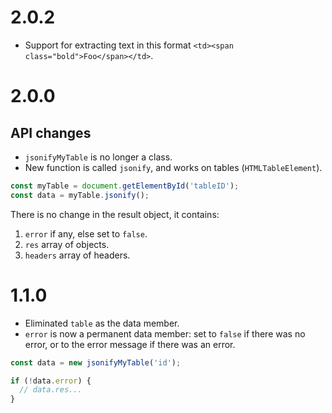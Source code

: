 # 2.0.2

- Support for extracting text in this format `<td><span class="bold">Foo</span></td>`.

# 2.0.0

## API changes

- `jsonifyMyTable` is no longer a class.
- New function is called `jsonify`, and works on tables (`HTMLTableElement`).

```javascript
const myTable = document.getElementById('tableID');
const data = myTable.jsonify();
```

There is no change in the result object, it contains:

1. `error` if any, else set to `false`.
2. `res` array of objects.
3. `headers` array of headers.

# 1.1.0

- Eliminated `table` as the data member.
- `error` is now a permanent data member: set to `false` if there was no error, or to the error message if there was an error.

```javascript
const data = new jsonifyMyTable('id');

if (!data.error) {
  // data.res...
}
```
